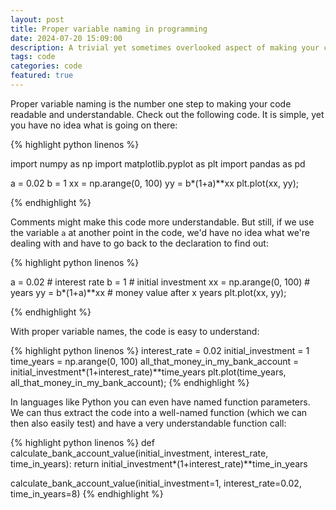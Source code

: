 ```yaml
---
layout: post
title: Proper variable naming in programming
date: 2024-07-20 15:09:00
description: A trivial yet sometimes overlooked aspect of making your code readable
tags: code
categories: code
featured: true
---
```


Proper variable naming is the number one step to making your code readable and understandable.
Check out the following code. It is simple, yet you have no idea what is going on there:

{% highlight python linenos %}

  import numpy as np
  import matplotlib.pyplot as plt
  import pandas as pd
  
  a = 0.02
  b = 1
  xx = np.arange(0, 100)
  yy = b*(1+a)**xx
  plt.plot(xx, yy);

{% endhighlight %}

Comments might make this code more understandable. But still, if we use the variable `a` at another point
in the code, we'd have no idea what we're dealing with and have to go back to the declaration to find out:

{% highlight python linenos %}

  a = 0.02 # interest rate
  b = 1 # initial investment
  xx = np.arange(0, 100) # years
  yy = b*(1+a)**xx # money value after x years
  plt.plot(xx, yy);

{% endhighlight %}


With proper variable names, the code is easy to understand:

{% highlight python linenos %}
  interest_rate = 0.02
  initial_investment = 1
  time_years = np.arange(0, 100)
  all_that_money_in_my_bank_account = initial_investment*(1+interest_rate)**time_years
  plt.plot(time_years, all_that_money_in_my_bank_account);
{% endhighlight %}

In languages like Python you can even have named function parameters. We can thus extract the code into a well-named function (which we can then also easily test) and have a very understandable function call:

{% highlight python linenos %}
  def calculate_bank_account_value(initial_investment, interest_rate, time_in_years):
    return initial_investment*(1+interest_rate)**time_in_years
  
  calculate_bank_account_value(initial_investment=1, interest_rate=0.02, time_in_years=8)
{% endhighlight %}
